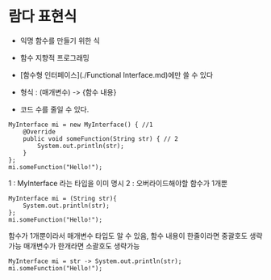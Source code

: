 ﻿# 람다 표현식

- 익명 함수를 만들기 위한 식
- 함수 지향적 프로그래밍
- [함수형 인터페이스](./Functional Interface.md)에만 쓸 수 있다
- 형식 : (매개변수) -> {함수 내용}

- 코드 수를 줄일 수 있다.
```
MyInterface mi = new MyInterface() { //1
    @Override
    public void someFunction(String str) { // 2
        System.out.println(str);
    }
};
mi.someFunction("Hello!");
```
1 : MyInterface 라는 타입을 이미 명시
2 : 오버라이드해야할 함수가 1개뿐
```
MyInterface mi = (String str){
    System.out.println(str);
};
mi.someFunction("Hello!");
```
함수가 1개뿐이라서 매개변수 타입도 알 수 있음,
함수 내용이 한줄이라면 중괄호도 생략가능
매개변수가 한개라면 소괄호도 생략가능
```
MyInterface mi = str -> System.out.println(str);
mi.someFunction("Hello!");
```
